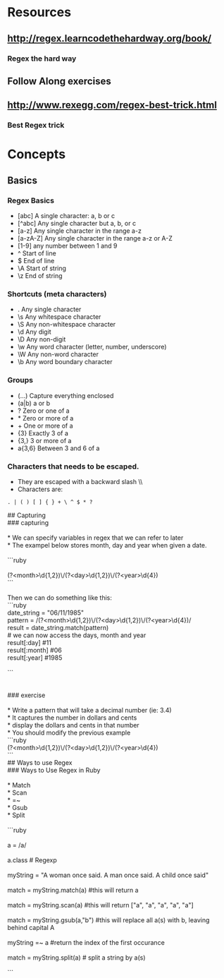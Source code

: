# Resources
## http://regex.learncodethehardway.org/book/
### Regex the hard way
## Follow Along exercises
## http://www.rexegg.com/regex-best-trick.html
### Best Regex trick
# Concepts
## Basics
<div id="wmd-preview-section-34" class="wmd-preview-section preview-content"><h3 id="regex-basics">Regex Basics</h3><ul><li>[abc] A single character: a, b or c</li><li>[^abc] Any single character but a, b, or c</li><li>[a-z] Any single character in the range a-z</li><li>[a-zA-Z] Any single character in the range a-z or A-Z</li><li>[1-9] any number between 1 and 9</li><li>^ Start of line</li><li>$ End of line</li><li>\A Start of string</li><li>\z End of string</li></ul></div><div id="wmd-preview-section-35" class="wmd-preview-section preview-content"><h3 id="shortcuts-meta-characters">Shortcuts (meta characters)</h3><ul><li>. Any single character</li><li>\s Any whitespace character</li><li>\S Any non-whitespace character</li><li>\d Any digit</li><li>\D Any non-digit</li><li>\w Any word character (letter, number, underscore)</li><li>\W Any non-word character</li><li>\b Any word boundary character</li></ul></div><div id="wmd-preview-section-36" class="wmd-preview-section preview-content"><h3 id="groups">Groups</h3><ul><li>(&#x2026;) Capture everything enclosed</li><li>(a|b) a or b</li><li>? Zero or one of a</li><li>* Zero or more of a</li><li>+ One or more of a</li><li>{3} Exactly 3 of a</li><li>{3,} 3 or more of a</li><li>a{3,6} Between 3 and 6 of a</li></ul></div><div id="wmd-preview-section-37" class="wmd-preview-section preview-content"><h3 id="characters-that-needs-to-be-escaped">Characters that needs to be escaped.</h3><ul><li>They are escaped with a backward slash \\</li><li>Characters are:</li></ul></div><div id="wmd-preview-section-38" class="wmd-preview-section preview-content"><pre class="prettyprint"><code class=" hljs ruby">. | ( ) [ ] { } + \ ^ <span class="hljs-variable">$ </span>* ?</code></pre></div>
## Capturing
<div>### capturing</div><div><br></div><div>* We can specify variables in regex that we can refer to later</div><div>* The exampel below stores month, day and year when given a date.</div><div><br></div><div>```ruby</div><div><br></div><div>(?&lt;month&gt;\d{1,2})\/(?&lt;day&gt;\d{1,2})\/(?&lt;year&gt;\d{4})</div><div>```</div><div><br></div><div>Then we can do something like this:</div><div>```ruby</div><div>date_string = &quot;06/11/1985&quot;</div><div>pattern = /(?&lt;month&gt;\d{1,2})\/(?&lt;day&gt;\d{1,2})\/(?&lt;year&gt;\d{4})/</div><div>result = date_string.match(pattern)</div><div># we can now access the days, month and year</div><div>result[:day] #11</div><div>result[:month] #06</div><div>result[:year] #1985</div><div><br></div><div>```</div><div><br></div><div><br></div><div>### exercise</div><div><br></div><div>* Write a pattern that will take a decimal number (ie: 3.4)</div><div>* It captures the number in dollars and cents</div><div>* display the dollars and cents in that number</div><div>* You should modify the previous example</div><div>```ruby</div><div>(?&lt;month&gt;\d{1,2})\/(?&lt;day&gt;\d{1,2})\/(?&lt;year&gt;\d{4})</div><div>```</div>
## Ways to use Regex
<div>### Ways to Use Regex in Ruby</div><div><br></div><div>* Match</div><div>* Scan</div><div>* =~</div><div>* Gsub</div><div>* Split</div><div><br></div><div>```ruby</div><div><br></div><div>a = /a/</div><div><br></div><div>a.class # Regexp</div><div><br></div><div>myString = &quot;A woman once said. A man once said. A child once said&quot;</div><div><br></div><div>match = myString.match(a) #this will return a</div><div><br></div><div>match = myString.scan(a) #this will return [&quot;a&quot;, &quot;a&quot;, &quot;a&quot;, &quot;a&quot;, &quot;a&quot;]</div><div><br></div><div>match = myString.gsub(a,&quot;b&quot;) #this will replace all a(s) with b, leaving behind capital A</div><div><br></div><div>myString =~ a #return the index of the first occurance&#xA0;</div><div><br></div><div>match = myString.split(a) # split a string by a(s)</div><div><br></div><div>```</div>
